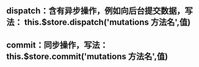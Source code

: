 ## dispatch：含有异步操作，例如向后台提交数据，写法： this.\$store.dispatch('mutations 方法名',值)

## commit：同步操作，写法：this.\$store.commit('mutations 方法名',值)
